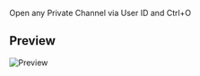 [preview-image]: https://github.com/katzensindniedlich/Touch-Final/assets/148710626/f7120af6-2be5-4544-93f5-f41a0523c4ac

Open any Private Channel via User ID and Ctrl+O

Preview
-------
![Preview][preview-image]